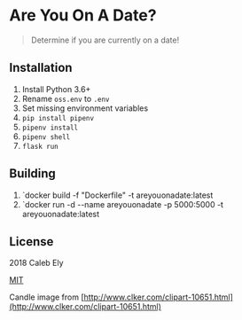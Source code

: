 # Are You On A Date?

> Determine if you are currently on a date!

## Installation

1. Install Python 3.6+
1. Rename `oss.env` to `.env`
1. Set missing environment variables
1. `pip install pipenv`
1. `pipenv install`
1. `pipenv shell`
1. `flask run`

## Building

1. `docker build -f "Dockerfile" -t areyouonadate:latest
1. `docker run -d --name areyouonadate -p 5000:5000 -t areyouonadate:latest

## License

2018 Caleb Ely

[MIT](LICENSE)

Candle image from [http://www.clker.com/clipart-10651.html](http://www.clker.com/clipart-10651.html)
